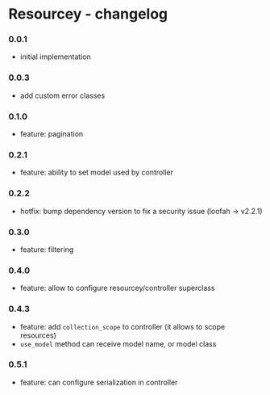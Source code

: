 # Resourcey - changelog
### 0.0.1
- initial implementation

### 0.0.3
- add custom error classes

### 0.1.0
- feature: pagination

### 0.2.1
- feature: ability to set model used by controller

### 0.2.2
- hotfix: bump dependency version to fix a security issue (loofah -> v2.2.1)

### 0.3.0
- feature: filtering

### 0.4.0
- feature: allow to configure resourcey/controller superclass

### 0.4.3
- feature: add `collection_scope` to controller (it allows to scope resources)
- `use_model` method can receive model name, or model class

### 0.5.1
- feature: can configure serialization in controller
